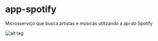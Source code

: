 # app-spotify
Microsserviço que busca artistas e músicas utilizando a api do Spotify

![alt tag](http://url/to/img.png)
